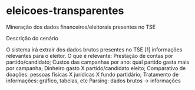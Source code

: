 eleicoes-transparentes
======================

Mineração dos dados financeiros/eleitorais presentes no TSE

Descrição do cenário

O sistema irá extrair dos dados brutos presentes no TSE [1] informações relevantes para o eleitor. O que é relevante:
Prestação de contas por partido/candidato;
Custos das campanhas por ano: qual partido gasta mais por campanha;
Dinheiro gasto X partido/candidato eleito;
Comparativo de doações: pessoas físicas X jurídicas X fundo partidário; 
Tratamento de informações: gráfico, tabelas, etc
Parsing: dados brutos -> informações
